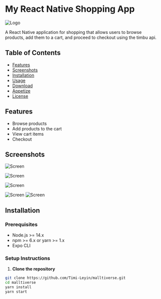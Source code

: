 # My React Native Shopping App

![Logo](./assets/images/icon.png)

A React Native application for shopping that allows users to browse products, add them to a cart, and proceed to checkout using the timbu api.

## Table of Contents

- [Features](#features)
- [Screenshots](#screenshots)
- [Installation](#installation)
- [Usage](#usage)
- [Download](https://expo.dev/artifacts/eas/jda1eynf2BLeNsbU2ybFMP.apk)
- [Appetize](https://appetize.io/embed/b_v6ihibv7tet6su4dwukbdkxpiq)
- [License](#license)

## Features

- Browse products
- Add products to the cart
- View cart items
- Checkout

## Screenshots

![Screen](./assets/screenshot/1.jpg)

![Screen](./assets/screenshot/2.jpg)

![Screen](./assets/screenshot/3.jpg)

![Screen](./assets/screenshot/4.jpg)
![Screen](./assets/screenshot/5.jpg)

## Installation

### Prerequisites

- Node.js >= 14.x
- npm >= 6.x or yarn >= 1.x
- Expo CLI

### Setup Instructions

1. **Clone the repository**

```bash
git clone https://github.com/Timi-Leyin/malltiverse.git
cd malltiverse
yarn install
yarn start
```
